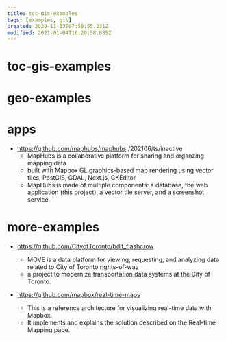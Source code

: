 ```yaml
---
title: toc-gis-examples
tags: [examples, gis]
created: 2020-11-13T07:58:55.231Z
modified: 2021-01-04T16:20:58.685Z
---
```


# toc-gis-examples

# geo-examples

# apps
- https://github.com/maphubs/maphubs /202106/ts/inactive
  - MapHubs is a collaborative platform for sharing and organzing mapping data
  - built with Mapbox GL graphics-based map rendering using vector tiles, PostGIS, GDAL, Next.js, CKEditor
  - MapHubs is made of multiple components: a database, the web application (this project), a vector tile server, and a screenshot service. 
# more-examples
- https://github.com/CityofToronto/bdit_flashcrow
  - MOVE is a data platform for viewing, requesting, and analyzing data related to City of Toronto rights-of-way
  - a project to modernize transportation data systems at the City of Toronto.

- https://github.com/mapbox/real-time-maps
  - This is a reference architecture for visualizing real-time data with Mapbox. 
  - It implements and explains the solution described on the Real-time Mapping page.
